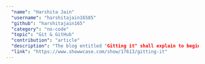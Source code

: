 ```yaml
---
  "name": "Harshita Jain"
  "username": "harshitajain16585"
  "github": "harshitajain165"  
  "category": "no-code"
  "topic": "Git & GitHub"
  "contribution": "article"
  "description": "The blog entitled "Gitting it" shall explain to beginners commonly used terminology in the git and version control ecosystem such as 'remote', 'repository', 'branching', 'merging', 'stages of git'."
  "link": "https://www.showwcase.com/show/17613/gitting-it"
---  
```

